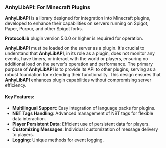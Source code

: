 ### AnhyLibAPI: For Minecraft Plugins

**AnhyLibAPI** is a library designed for integration into Minecraft plugins, developed to enhance their capabilities on servers running on Spigot, Paper, Purpur, and other Spigot forks.

**ProtocolLib** plugin version 5.0.0 or higher is required for operation.

**AnhyLibAPI** must be loaded on the server as a plugin. It's crucial to understand that **AnhyLibAPI**, in its role as a plugin, does not monitor any events, have timers, or interact with the world or players, ensuring no additional load on the server's operation and performance. The primary purpose of **AnhyLibAPI** is to provide its API to other plugins, serving as a robust foundation for extending their functionality. This design ensures that **AnhyLibAPI** enhances plugin capabilities without compromising server efficiency.

#### Key Features:

*   **Multilingual Support**: Easy integration of language packs for plugins.
*   **NBT Tags Handling**: Advanced management of NBT tags for flexible data interaction.
*   **Player Persistent Data**: Efficient use of persistent data for players.
*   **Customizing Messages**: Individual customization of message delivery to players.
*   **Logging**: Unique methods for event logging.